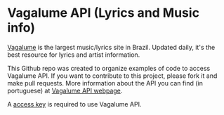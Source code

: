 Vagalume API (Lyrics and Music info)
===
[Vagalume](http://www.vagalume.com.br/) is the largest music/lyrics site in Brazil. Updated daily, it's the best resource for lyrics and artist information.

This Github repo was created to organize examples of code to access Vagalume API. If you want to contribute to this project, please fork it and make pull requests.
More information about the API you can find (in portuguese) at [Vagalume API webpage](http://api.vagalume.com.br/).

A [access key](https://auth.vagalume.com.br/settings/api/) is required to use Vagalume API.
